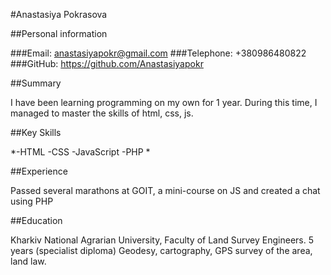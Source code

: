 #Anastasiya Pokrasova

##Personal information

###Email: anastasiyapokr@gmail.com
###Telephone: +380986480822
###GitHub: https://github.com/Anastasiyapokr

##Summary

I have been learning programming on my own for 1 year. During this time, I managed to master the skills of html, css, js.

##Key Skills

*-HTML 
-CSS 
-JavaScript 
-PHP *

##Experience

Passed several marathons at GOIT, a mini-course on JS and created a chat using PHP

##Education

Kharkiv National Agrarian University, Faculty of Land Survey Engineers. 5 years (specialist diploma) Geodesy, cartography, GPS survey of the area, land law.
